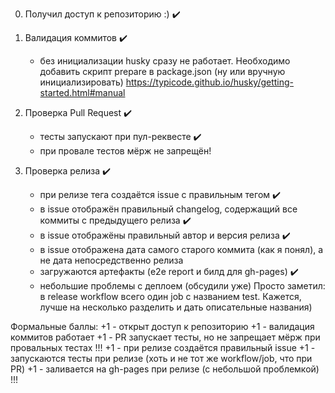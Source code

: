 0. Получил доступ к репозиторию :) :heavy_check_mark:

1. Валидация коммитов :heavy_check_mark:
    - без инициализации husky сразу не работает. Необходимо добавить скрипт prepare в package.json (ну или вручную инициализировать)
    https://typicode.github.io/husky/getting-started.html#manual

2. Проверка Pull Request :heavy_check_mark:
    - тесты запускают при пул-реквесте :heavy_check_mark:
    - при провале тестов мёрж не запрещён!

3. Проверка релиза :heavy_check_mark:
    - при релизе тега создаётся issue с правильным тегом :heavy_check_mark:
    - в issue отображён правильный changelog, содержащий все коммиты с предыдущего релиза :heavy_check_mark:
    - в issue отображёны правильный автор и версия релиза :heavy_check_mark:
    - в issue отображена дата самого старого коммита (как я понял), а не дата непосредственно релиза
    - загружаются артефакты (e2e report и билд для gh-pages) :heavy_check_mark:
    - небольшие проблемы с деплоем (обсудили уже)
Просто заметил:
в release workflow всего один job с названием test. Кажется, лучше на несколько разделить и дать описательные названия)

Формальные баллы:
+1 - открыт доступ к репозиторию
+1 - валидация коммитов работает
+1 - PR запускает тесты, но не запрещает мёрж при провальных тестах !!!
+1 - при релизе создаётся правильный issue
+1 - запускаются тесты при релизе (хоть и не тот же workflow/job, что при PR)
+1 - заливается на gh-pages при релизе (с небольшой проблемкой) !!!